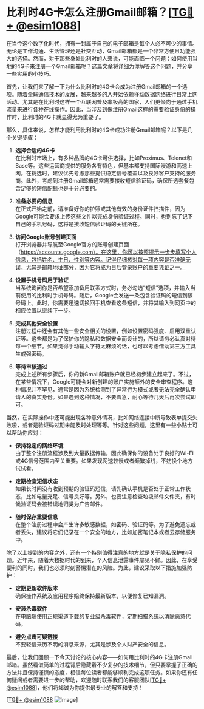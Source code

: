 # 比利时4G卡怎么注册Gmail邮箱？[[TG💪+ @esim1088](https://t.me/s/esim1088)]

在当今这个数字化时代，拥有一封属于自己的电子邮箱是每个人必不可少的事情。无论是工作沟通、生活管理还是社交互动，Gmail邮箱都是一个非常方便且功能强大的选择。然而，对于那些身处比利时的人来说，可能面临一个问题：如何使用当地的4G卡来注册一个Gmail邮箱呢？这篇文章将详细为你解答这个问题，并分享一些实用的小技巧。

首先，让我们来了解一下为什么比利时的4G卡会成为注册Gmail邮箱的一个选项。随着全球通信技术的发展，越来越多的人开始依赖移动数据网络进行日常上网活动。尤其是在比利时这样一个互联网普及率极高的国家，人们更倾向于通过手机流量来进行各种在线操作。因此，当涉及到像注册Gmail这样的需要验证身份的操作时，比利时的4G卡就显得尤为重要了。

那么，具体来说，怎样才能利用比利时的4G卡成功注册Gmail邮箱呢？以下是几个关键步骤：

1. **选择合适的4G卡**  
   在比利时市场上，有多种品牌的4G卡可供选择，比如Proximus、Telenet和Base等。这些运营商提供的服务各有特色，但基本都支持国际漫游和高速上网。在挑选时，建议优先考虑那些提供稳定信号覆盖以及良好客户支持的服务商。此外，考虑到注册Gmail邮箱通常需要接收短信验证码，确保所选套餐包含足够的短信配额也是十分必要的。

2. **准备必要的信息**  
   在正式开始之前，请准备好你的护照或其他有效的身份证件扫描件，因为Google可能会要求上传这些文件以完成身份验证过程。同时，也别忘了记下自己的手机号码，这将是接收短信验证码的关键所在。

3. **访问Google账号创建页面**  
   打开浏览器并导航至Google官方的账号创建页面（https://accounts.google.com）。在这里，你可以按照提示一步步填写个人信息，包括姓名、生日、性别等内容。记得仔细核对每一项内容是否准确无误，尤其是邮箱地址部分，因为它将成为日后登录账户的重要凭证之一。

4. **设置手机号码用于验证**  
   当系统询问你是否希望添加备用联系方式时，务必勾选“短信”选项，并输入当前使用的比利时手机号码。随后，Google会发送一条包含验证码的短信到该号码上。此时，你需要迅速切换回手机查看这条短信，并将其输入到网页中的相应位置以继续下一步。

5. **完成其他安全设置**  
   注册过程中还会有其他一些安全相关的设置，例如设置密码强度、启用双重认证等。这些都是为了保护你的隐私和数据安全而设计的，所以请务必认真对待每一个细节。如果觉得手动输入字符太麻烦的话，也可以考虑借助第三方工具生成强密码。

6. **等待审核通过**  
   完成上述所有步骤后，你的新Gmail邮箱账户就已经初步建立起来了。不过，在某些情况下，Google可能会对新创建的账户实施额外的安全审查程序。这种情况并不罕见，通常是因为系统检测到了异常行为模式或者无法完全确认申请人的真实身份。如果遇到这种情况，不要着急，耐心等待几天后再次尝试即可。

当然，在实际操作中还可能出现各种意外情况，比如网络连接中断导致表单提交失败啦，或者是验证码过期未能及时处理等等。针对这些问题，这里有一些小贴士可以帮助你应对：

- **保持稳定的网络环境**  
  由于整个注册流程涉及到大量数据传输，因此确保你的设备处于良好的Wi-Fi或4G信号范围内至关重要。如果发现网速较慢或者频繁掉线，不妨换个地方试试看。

- **定期检查短信状态**  
  如果长时间没有收到预期的验证码短信，请先确认手机是否处于正常工作状态，比如电量充足、信号良好等。另外，也要注意检查垃圾邮件文件夹，有时候验证码会被错误地归类为广告邮件。

- **随时保存重要信息**  
  在整个注册过程中会产生许多敏感数据，如密码、验证码等。为了避免遗忘或者丢失，建议将它们记录在一个安全的地方，比如加密笔记本或者云存储服务中。

除了以上提到的内容之外，还有一个特别值得注意的地方就是关于隐私保护的问题。近年来，随着大数据时代的到来，个人信息泄露事件屡见不鲜。因此，在享受便利的同时，我们也必须时刻警惕潜在的风险。为此，建议采取以下措施加强防护：

- **定期更新软件版本**  
  确保操作系统及应用程序始终保持最新版本，以便修复已知漏洞。
  
- **安装杀毒软件**  
  在电脑端使用正规渠道下载的专业级杀毒软件，定期扫描系统以清除恶意代码。
  
- **避免点击可疑链接**  
  不要轻信来历不明的消息来源，尤其是涉及个人财产安全的信息。

最后，让我们回顾一下今天讨论的核心内容——如何用比利时的4G卡注册Gmail邮箱。虽然看似简单的过程背后隐藏着不少复杂的技术细节，但只要掌握了正确的方法并且保持谨慎的态度，相信每位读者都能够顺利完成这项任务。如果你还有任何疑问或者需要进一步的帮助，欢迎随时联系我们的客服团队[[TG💪+ @esim1088](https://t.me/s/esim1088)]，他们将竭诚为你提供最专业的解答和支持！

[[TG💪+ @esim1088](https://t.me/s/esim1088) ![Image](https://i.postimg.cc/4NQfJmqS/Snipaste-2025-05-13-00-14-12.png)]